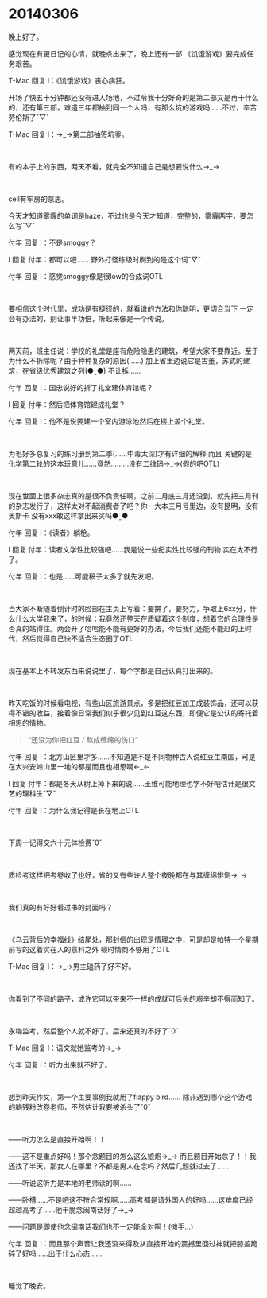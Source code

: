 # 20140306

晚上好了。

感觉现在有更日记的心情，就晚点出来了，晚上还有一部 《饥饿游戏》要完成任务艰苦。

T-Mac 回复 I：《饥饿游戏》丧心病狂。

开场了快五十分钟都还没有进入场地，不过令我十分好奇的是第二部又是再干什么的，还有第三部，难道三年都抽到同一个人吗，有那么坑的游戏吗……不过，辛苦劳伦斯了ˇ▽ˇ

T-Mac 回复 I：→_→第二部抽签坑爹。

<br/>

有的本子上的东西，两天不看，就完全不知道自己是想要说什么→_→

<br/>

cell有牢房的意思。

今天才知道雾霾的单词是haze，不过也是今天才知道，完整的，雾霾两字，要怎么写ˇ▽ˇ

付年 回复 I：不是smoggy？

I 回复 付年：都可以吧…… 野外打怪练级时刷到的是这个词ˇ▽ˇ

付年 回复 I：感觉smoggy像是很low的合成词OTL

<br/>

要相信这个时代里，成功是有捷径的，就看谁的方法和你聪明，更切合当下 一定会有办法的，别让事半功倍，听起来像是一个传说。

<br/>

两天前，班主任说：学校的礼堂是座有危险隐患的建筑，希望大家不要靠近。至于为什么不拆除呢？由于种种复杂的原因(……) 加上省里边说它是古董，苏式的建筑，在省级优秀建筑之列(●ˍ●) 不让拆…...

付年 回复 I：国忠说好的拆了礼堂建体育馆呢？

I 回复 付年：然后把体育馆建成礼堂？

付年 回复 I：他不是说要建一个室内游泳池然后在楼上盖个礼堂。

<br/>

为毛好多总复习的练习册到第二季(……中毒太深)才有详细的解释 而且 关键的是 化学第二轮的这本玩意儿……竟然………没有二维码→_→(假的吧OTL)

<br/>

现在世面上很多杂志真的是很不负责任啊，之前二月底三月还没到，就先把三月刊的杂志发行了，这样太对不起消费者了吧？你一大本三月号里边，没有昆明，没有奥斯卡 没有xxx敢这样拿出来买吗●ˍ●

付年 回复 I：《读者》躺枪。

I 回复 付年：读者文学性比较强吧...…我是说一些纪实性比较强的刊物 实在太不行了。

付年 回复 I：也是…...可能稿子太多了就先发吧。

<br/>

当大家不断随着倒计时的脸部在主页上写着：要拼了，要努力，争取上6xx分，什么什么大学我来了，的时候；我竟然还整天在质疑着这个制度，想着它的合理性是否真的站得住。两会开了哈哈能不能有更好的办法，今后我们还能不能赶的上时代，然后觉得自己快不适合生态圈了OTL

<br/>

现在基本上不转发东西来说说里了，每个字都是自己认真打出来的。

<br/>

昨天吃饭的时候看电视，有些山区旅游景点，多是把红豆加工成装饰品，还可以获得不错的收益，接着像日常我们似乎很少见到红豆这东西，即便它是公认的寄托着相思的情物。

> “还没为你把红豆 / 熬成缠绵的伤口”

付年 回复 I：北方山区里才多……不知道是不是不同物种古人说红豆生南国，可是在大兴安岭山里一地的都是而且也相思啊←_←

I 回复 付年：都是冬天从树上掉下来的说……王维可能地理也学不好吧估计是很文艺的理科生ˇ▽ˇ

付年 回复 I：为什么我记得是长在地上OTL

<br/>

下周一记得交六十元体检费ˇ0ˇ

<br/>

质检考这样把考卷收了也好，省的又有些许人整个夜晚都在与其缠绵悱恻→_→

<br/>

我们真的有好好看过书的封面吗？

<br/>

《乌云背后的幸福线》结尾处，那封信的出现是情理之中，可是却是帕特一个星期前写的这着实在人的意料之外 顿时情商不够用了OTL

T-Mac 回复 I：→_→男主磕药了好不好。

<br/>

你看到了不同的路子，或许它可以带来不一样的成就可后头的艰辛却不得而知了。

<br/>

永梅监考，然后整个人就不好了，后来还真的不好了ˇ0ˇ

T-Mac 回复 I：语文就她监考的→_→

付年 回复 I：听力出来就不好了。

<br/>

想到昨天作文，第一个主要事例我就用了flappy bird…… 除非遇到哪个这个游戏的脑残粉改卷老师，不然估计我要被杀头了ˇ0ˇ

<br/>

——听力怎么是直接开始啊！！

——这不是重点好吗！那个念题目的怎么这么娘炮→_→ 而且题目开始念了！！我还找了半天，那女人在哪里？不都是男人在念吗？然后几题就过去了……

——听说这听力是本地的老师读的啊…...

——卧槽……不是吧这不符合常规啊……高考都是请外国人的好吗……这难度已经超越高考了……他干脆念闽南话好了→_→

——问题是即使他念闽南话我们也不一定能全对啊！(摊手…)

付年 回复 I：而且那个声音让我还没来得及从直接开始的震撼里回过神就把膝盖跪碎了好吗…...出于什么心态…...

<br/>

睡觉了晚安。